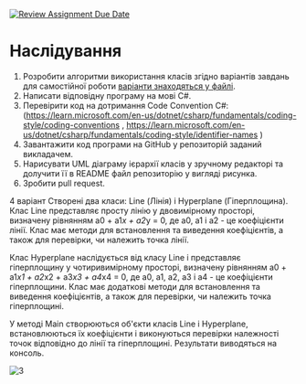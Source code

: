 [![Review Assignment Due Date](https://classroom.github.com/assets/deadline-readme-button-24ddc0f5d75046c5622901739e7c5dd533143b0c8e959d652212380cedb1ea36.svg)](https://classroom.github.com/a/M6uNwoNo)
# Наслідування
1.	Розробити алгоритми використання класів згідно варіантів завдань для самостійної роботи [варіанти знаходяться у файлі](https://github.com/Ostroh-Academy/Inheritance/blob/main/%D0%92%D0%B0%D1%80%D1%96%D0%B0%D0%BD%D1%82%D0%B8%20%D0%B7%D0%B0%D0%B2%D0%B4%D0%B0%D0%BD%D1%8C%20%D0%B4%D0%BB%D1%8F%20%D1%81%D0%B0%D0%BC%D0%BE%D1%81%D1%82%D1%96%D0%B9%D0%BD%D0%BE%D1%97%20%D1%80%D0%BE%D0%B1%D0%BE%D1%82%D0%B8_lab2.pdf).
2.	Написати відповідну програму на мові С#. 
3.	Перевірити код на дотримання Code Convention C#:
 (https://learn.microsoft.com/en-us/dotnet/csharp/fundamentals/coding-style/coding-conventions , https://learn.microsoft.com/en-us/dotnet/csharp/fundamentals/coding-style/identifier-names )
5.	Завантажити код програми на GitHub у репозиторій заданий викладачем.
6.	Нарисувати UML діаграму ієрархії класів у зручному редакторі та долучити її в README файл репозиторію у вигляді рисунка.
7.	Зробити pull request.

4 варіант
Створені два класи: Line (Лінія) і Hyperplane (Гіперплощина). Клас Line представляє просту лінію у двовимірному просторі, визначену рівнянням a0 + a1*x + a2*y = 0, де a0, a1 і a2 - це коефіцієнти лінії. Клас має методи для встановлення та виведення коефіцієнтів, а також для перевірки, чи належить точка лінії.

Клас Hyperplane наслідується від класу Line і представляє гіперплощину у чотиривимірному просторі, визначену рівнянням a0 + a1*x1 + a2*x2 + a3*x3 + a4*x4 = 0, де a0, a1, a2, a3 і a4 - це коефіцієнти гіперплощини. Клас має додаткові методи для встановлення та виведення коефіцієнтів, а також для перевірки, чи належить точка гіперплощині.

У методі Main створюються об'єкти класів Line і Hyperplane, встановлюються їх коефіцієнти і виконуються перевірки належності точок відповідно до лінії та гіперплощині. Результати виводяться на консоль.

![3](https://github.com/Ostroh-Academy/03-inheritance-haletik/assets/92076714/1408f3d9-9920-429a-9442-2399037ca53f)
